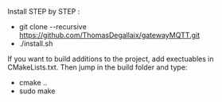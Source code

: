 Install STEP by STEP :

+ git clone --recursive https://github.com/ThomasDegallaix/gatewayMQTT.git
+ ./install.sh


If you want to build additions to the project, add exectuables in CMakeLists.txt.
Then jump in the build folder and type:
+ cmake ..
+ sudo make
